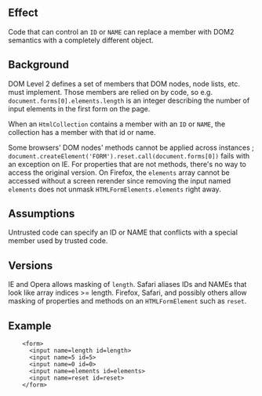 ## Effect ##
Code that can control an `ID` or `NAME` can replace a member with DOM2 semantics with a completely different object.


## Background ##
DOM Level 2 defines a set of members that DOM nodes, node lists, etc. must implement.  Those members are relied on by code, so e.g. `document.forms[0].elements.length` is an integer describing the number of input elements in the first form on the page.

When an `HtmlCollection` contains a member with an `ID` or `NAME`, the collection has a member with that id or name.

Some browsers' DOM nodes' methods cannot be applied across instances ; `document.createElement('FORM').reset.call(document.forms[0])` fails with an exception on IE.  For properties that are not methods, there's no way to access the original version.  On Firefox, the `elements` array cannot be accessed without a screen rerender since removing the input named `elements` does not unmask `HTMLFormElements.elements` right away.



## Assumptions ##
Untrusted code can specify an ID or NAME that conflicts with a special member used by trusted code.



## Versions ##
IE and Opera allows masking of `length`.  Safari aliases IDs and NAMEs that look like array indices >= length.  Firefox, Safari, and possibly others allow masking of properties and methods on an `HTMLFormElement` such as `reset`.



## Example ##
```
    <form>
      <input name=length id=length>
      <input name=5 id=5>
      <input name=0 id=0>
      <input name=elements id=elements>
      <input name=reset id=reset>
    </form>
```
